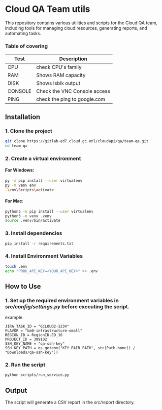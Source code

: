 # Cloud QA Team utils
This repository contains various utilities and scripts for the Cloud QA team, including tools for managing cloud resources, 
generating reports, and automating tasks.
### Table of covering  

| Test    | Description                  |
|---------|------------------------------|
| CPU     | check CPU's family           |
| RAM     | Shows RAM capacity           |
| DISK    | Shows lsblk output           |
| CONSOLE | Check the VNC Console access |
| PING    | check the ping to google.com |

## Installation

### 1. Clone the project

```bash
git clone https://gitlab-ed7.cloud.gc.onl/cloudapi/qa/team-qa.git
cd team-qa
```

### 2. Create a virtual environment

#### For Windows:
```bash
py -m pip install --user virtualenv
py -m venv env
.\env\Scripts\activate
```

#### For Mac:
```bash
python3 -m pip install --user virtualenv
python3 -m venv .venv
source .venv/bin/activate
```
### 3. Install dependencies

```bash
pip install -r requirements.txt
```

### 4. Install Environment Variables
```bash
touch .env
echo "PROD_API_KEY=<YOUR_API_KEY>" >> .env
```

## How to Use

### 1. Set up the required environment variables in _src/config/settings.py_ before executing the script.
example:
```pyhon
JIRA_TASK_ID = "GCLOUD2-1234"
FLAVOR = "bm0-infrastructure-small"
REGION_ID = RegionID.ED_16
PROJECT_ID = 309102
SSH_KEY_NAME = "qa-ssh-key"
SSH_KEY_PATH = os.getenv("KEY_PAIR_PATH", str(Path.home() / "Downloads/qa-ssh-key"))
```
### 2. Run the script
```bash
python scripts/run_service.py
```

## Output
The script will generate a CSV report in the _src/report_ directory.